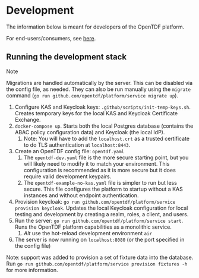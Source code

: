 # Development

The information below is meant for developers of the OpenTDF platform.

For end-users/consumers, see [here](./Consuming.md).

## Running the development stack

> [!NOTE]
> Migrations are handled automatically by the server. This can be disabled via the config file, as
> needed. They can also be run manually using the `migrate` command
> (`go run github.com/opentdf/platform/service migrate up`).

1.  Configure KAS and Keycloak keys: `.github/scripts/init-temp-keys.sh`. Creates temporary keys for the local KAS and Keycloak Certificate Exchange. 
2. `docker-compose up`. Starts both the local Postgres database (contains the ABAC policy configuration data) and Keycloak (the local IdP).
   1. Note: You will have to add the ``localhost.crt`` as a trusted certificate to do TLS authentication at ``localhost:8443``.
3. Create an OpenTDF config file: `opentdf.yaml`
   1. The `opentdf-dev.yaml` file is the more secure starting point, but you will likely need to modify it to match your environment. This configuration is recommended as it is more secure but it does require valid development keypairs.
   2. The `opentdf-example-no-kas.yaml` file is simpler to run but less secure. This file configures the platform to startup without a KAS instances and without endpoint authentication.
4. Provision keycloak: `go run github.com/opentdf/platform/service provision keycloak`. Updates the local Keycloak configuration for local testing and development by creating a realm, roles, a client, and users.
5. Run the server: `go run github.com/opentdf/platform/service start`. Runs the OpenTDF platform capabilities as a monolithic service.
   1. _Alt_ use the hot-reload development environment `air`
6. The server is now running on `localhost:8080` (or the port specified in the config file)

Note: support was added to provision a set of fixture data into the database.
Run `go run github.com/opentdf/platform/service provision fixtures -h` for more information.